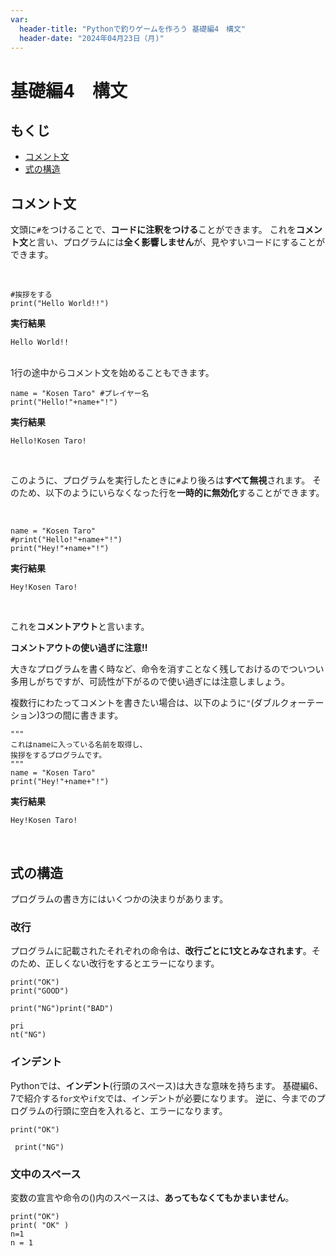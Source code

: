 ```yaml
---
var:
  header-title: "Pythonで釣りゲームを作ろう 基礎編4　構文"
  header-date: "2024年04月23日（月)"
---
```


# 基礎編4　構文 

## もくじ

-  [コメント文](basic04.html#コメント文) 
-  [式の構造](basic04.html#式の構造) 

## コメント文
文頭に`#`をつけることで、**コードに注釈をつける**ことができます。
これを**コメント文**と言い、プログラムには**全く影響しません**が、見やすいコードにすることができます。

</br>

```python{.numberLines}
#挨拶をする
print("Hello World!!")
```

**<i class="fa-solid fa-terminal"></i> 実行結果**

```
Hello World!!
```

</br>
1行の途中からコメント文を始めることもできます。
</br>

```python{.numberLines}
name = "Kosen Taro" #プレイヤー名
print("Hello!"+name+"!")
```

**<i class="fa-solid fa-terminal"></i> 実行結果**

```
Hello!Kosen Taro!
```

</br>

このように、プログラムを実行したときに`#`より後ろは**すべて無視**されます。
そのため、以下のようにいらなくなった行を**一時的に無効化**することができます。

</br>

```python{.numberLines}
name = "Kosen Taro"
#print("Hello!"+name+"!")
print("Hey!"+name+"!")
```

**<i class="fa-solid fa-terminal"></i> 実行結果**

```
Hey!Kosen Taro!
```

</br>

これを**コメントアウト**と言います。

<div class="note type-tips">

**コメントアウトの使い過ぎに注意!!**

大きなプログラムを書く時など、命令を消すことなく残しておけるのでついつい多用しがちですが、可読性が下がるので使い過ぎには注意しましょう。

</div>

複数行にわたってコメントを書きたい場合は、以下のように`"`(ダブルクォーテーション)3つの間に書きます。

```python{.numberLines}
"""
これはnameに入っている名前を取得し、
挨拶をするプログラムです。
"""
name = "Kosen Taro"
print("Hey!"+name+"!")
```

**<i class="fa-solid fa-terminal"></i> 実行結果**

```
Hey!Kosen Taro!
```
<br>

## 式の構造

プログラムの書き方にはいくつかの決まりがあります。

### 改行

プログラムに記載されたそれぞれの命令は、**改行ごとに1文とみなされます**。そのため、正しくない改行をするとエラーになります。

```python{.numberLines caption="⭕良い例"}
print("OK")
print("GOOD")
```
```python{.numberLines caption="❌悪い例1"}
print("NG")print("BAD")
```
```python{.numberLines caption="❌悪い例2"}
pri
nt("NG")
```

### インデント

Pythonでは、**インデント**(行頭のスペース)は大きな意味を持ちます。
基礎編6、7で紹介する`for文`や`if文`では、インデントが必要になります。
逆に、今までのプログラムの行頭に空白を入れると、エラーになります。

```python{.numberLines caption="⭕良い例"}
print("OK")
```
```python{.numberLines caption="❌悪い例"}
 print("NG")
```

### 文中のスペース

変数の宣言や命令の()内のスペースは、**あってもなくてもかまいません**。

```python{.numberLines caption="⭕良い例"}
print("OK")
print( "OK" )
n=1
n = 1
```

